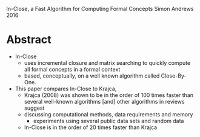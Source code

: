 In-Close, a Fast Algorithm for Computing Formal Concepts
Simon Andrews
2016

# Abstract

* In-Close 
  * uses incremental closure and matrix searching to quickly compute all formal
    concepts in a formal context
  * based, conceptually, on a well known algorithm called Close-By-One.
* This paper compares In-Close to Krajca, 
  * Krajca (2008) was shown to be in the order of 100 times faster than several
    well-known algorithms [and] other algorithms in reviews suggest 
  * discussing computational methods, data requirements and memory
    * experiments using several public data sets and random data
  * In-Close is in the order of 20 times faster than Krajca
